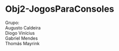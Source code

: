 # Obj2-JogosParaConsoles
 
Grupo:\
Augusto Caldeira\
Diogo Vinícius\
Gabriel Mendes\
Thomás Mayrink
